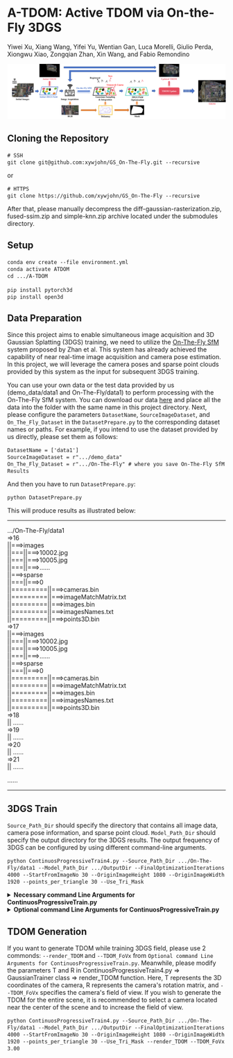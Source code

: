 # A-TDOM: Active TDOM via On-the-Fly 3DGS
Yiwei Xu, Xiang Wang, Yifei Yu, Wentian Gan, Luca Morelli, Giulio Perda, Xiongwu Xiao, Zongqian Zhan, Xin Wang, and Fabio Remondino

![image](0.png)

## Cloning the Repository

```shell
# SSH
git clone git@github.com:xywjohn/GS_On-The-Fly.git --recursive
```
or
```shell
# HTTPS
git clone https://github.com/xywjohn/GS_On-The-Fly --recursive
```

After that, please manually decompress the diff-gaussian-rasterization.zip, fused-ssim.zip and simple-knn.zip archive located under the submodules directory.

## Setup

```shell
conda env create --file environment.yml
conda activate ATDOM
cd .../A-TDOM

pip install pytorch3d
pip install open3d
```

## Data Preparation
Since this project aims to enable simultaneous image acquisition and 3D Gaussian Splatting (3DGS) training, we need to utilize the [On-The-Fly SfM](https://sygant.github.io/onthefly/) system proposed by Zhan et al. This system has already achieved the capability of near real-time image acquisition and camera pose estimation. In this project, we will leverage the camera poses and sparse point clouds provided by this system as the input for subsequent 3DGS training.

You can use your own data or the test data provided by us (demo_data/data1 and On-The-Fly/data1) to perform processing with the On-The-Fly SfM system. You can download our data [here](https://drive.google.com/drive/folders/1X3KiQR_bva6nUXQEznZqgHbkam91kCVB?usp=drive_link) and place all the data into the folder with the same name in this project directory. Next, please configure the parameters ```DatasetName```, ```SourceImageDataset```, and ```On_The_Fly_Dataset``` in the ```DatasetPrepare.py``` to the corresponding dataset names or paths. For example, if you intend to use the dataset provided by us directly, please set them as follows:

```shell
DatasetName = ['data1']
SourceImageDataset = r".../demo_data"
On_The_Fly_Dataset = r".../On-The-Fly" # where you save On-The-Fly SfM Results
```

And then you have to run ```DatasetPrepare.py```:

```shell
python DatasetPrepare.py
```

This will produce results as illustrated below:

*****************************************

.../On-The-Fly/data1  
=>16  
||===>images  
||===||===>10002.jpg  
||===||===>10005.jpg  
||===||===>......  
||===>sparse  
||===||===>0  
||=========||===>cameras.bin  
||=========||===>imageMatchMatrix.txt  
||=========||===>images.bin  
||=========||===>imagesNames.txt  
||=========||===>points3D.bin  
=>17  
||===>images  
||===||===>10002.jpg  
||===||===>10005.jpg  
||===||===>......  
||===>sparse  
||===||===>0   
||=========||===>cameras.bin  
||=========||===>imageMatchMatrix.txt  
||=========||===>images.bin  
||=========||===>imagesNames.txt  
||=========||===>points3D.bin  
=>18  
||  ......  
=>19  
||  ......  
=>20  
||  ......  
=>21  
||  ......  

......

*****************************************

## 3DGS Train

```Source_Path_Dir``` should specify the directory that contains all image data, camera pose information, and sparse point cloud. ```Model_Path_Dir``` should specify the output directory for the 3DGS results. The output frequency of 3DGS can be configured by using different command-line arguments.

```shell
python ContinuosProgressiveTrain4.py --Source_Path_Dir .../On-The-Fly/data1 --Model_Path_Dir .../OutputDir --FinalOptimizationIterations 4000 --StartFromImageNo 30 --OriginImageHeight 1080 --OriginImageWidth 1920 --points_per_triangle 30 --Use_Tri_Mask
```

<details>
<summary><span style="font-weight: bold;">Necessary command Line Arguments for ContinuosProgressiveTrain.py</span></summary>

  #### --Source_Path_Dir {str}
  Path to the source directory containing all image data, camera pose information, and sparse point cloud.
  #### --Model_Path_Dir {str}
  Path where the trained model should be stored.
  #### --IterationFirstScene {int}
  Training iterations for initial training phase.
  #### --FinalOptimizationIterations {int}
  Training iterations for final refinement phase.
  #### --StartFromImageNo {int}
  It indicates from which image the progressive training begins. This image and all the images before it are used for scene initialization.
  #### --OriginImageHeight {int}
  The original image height input into On-Fly SfM.
  #### --OriginImageWidth {int}
  The original image width input into On-Fly SfM.
  #### --points_per_triangle {int}
  The number of points collected in each triangle when conducting point sampling based on the Delunay triangulation.
  #### --ProgressiveModelOutput
  Save gaussians before a new image is acquired.

</details>

<details>
<summary><span style="font-weight: bold;">Optional command Line Arguments for ContinuosProgressiveTrain.py</span></summary>

  #### --GetDemo
  If you want to obtain a Demo about progressive training, use this command.
  #### --render_TDOM 
  If you want to obtain the TDOM each time you add a new image, use this command.
  #### --TDOM_FoVx {float}
  Control the field of view during TDOM generation, with a value not exceeding 3.14.
  #### --render_target
  If you want to render a specific view after each acquisition of a new image, use this command.
  #### --NoDebug
  If you wish to only train the model without performing any other operations, use this instruction.

</details>

## TDOM Generation

If you want to generate TDOM while training 3DGS field, please use 2 commonds: ```--render_TDOM``` and ```--TDOM_FoVx``` from ```Optional command Line Arguments for ContinuosProgressiveTrain.py```. Meanwhile, please modify the parameters T and R in ContinuosProgressiveTrain4.py => GaussianTrainer class => render_TDOM function. Here, T represents the 3D coordinates of the camera, R represents the camera's rotation matrix, and ```--TDOM_FoVx``` specifies the camera's field of view. If you wish to generate the TDOM for the entire scene, it is recommended to select a camera located near the center of the scene and to increase the field of view.

```shell
python ContinuosProgressiveTrain4.py --Source_Path_Dir .../On-The-Fly/data1 --Model_Path_Dir .../OutputDir --FinalOptimizationIterations 4000 --StartFromImageNo 30 --OriginImageHeight 1080 --OriginImageWidth 1920 --points_per_triangle 30 --Use_Tri_Mask --render_TDOM --TDOM_FoVx 3.00
```